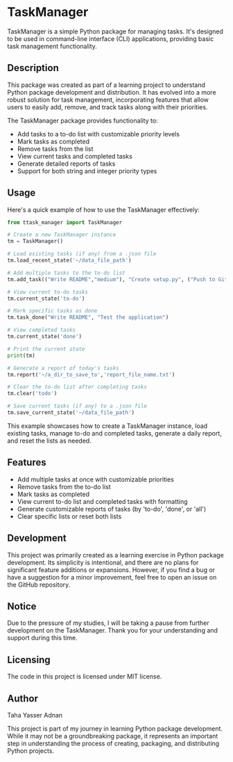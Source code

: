 # TaskManager

TaskManager is a simple Python package for managing tasks. It's designed to be used in command-line interface (CLI) applications, providing basic task management functionality.

## Description

This package was created as part of a learning project to understand Python package development and distribution. It has evolved into a more robust solution for task management, incorporating features that allow users to easily add, remove, and track tasks along with their priorities.

The TaskManager package provides functionality to:
- Add tasks to a to-do list with customizable priority levels
- Mark tasks as completed
- Remove tasks from the list
- View current tasks and completed tasks
- Generate detailed reports of tasks
- Support for both string and integer priority types

## Usage

Here's a quick example of how to use the TaskManager effectively:

```python
from ttask_manager import TaskManager

# Create a new TaskManager instance
tm = TaskManager()

# Load existing tasks (if any) from a .json file
tm.load_recent_state('~/data_file_path')

# Add multiple tasks to the to-do list
tm.add_task(("Write README","medium"), "Create setup.py", ("Push to GitHub","high"), "Test the application")

# View current to-do tasks
tm.current_state('to-do')

# Mark specific tasks as done
tm.task_done("Write README", "Test the application")

# View completed tasks
tm.current_state('done')

# Print the current state
print(tm)

# Generate a report of today's tasks
tm.report('~/a_dir_to_save_to','report_file_name.txt')

# Clear the to-do list after completing tasks
tm.clear('todo')

# Save current tasks (if any) to a .json file
tm.save_current_state('~/data_file_path')
```

This example showcases how to create a TaskManager instance, load existing tasks, manage to-do and completed tasks, generate a daily report, and reset the lists as needed.

## Features
- Add multiple tasks at once with customizable priorities
- Remove tasks from the to-do list
- Mark tasks as completed
- View current to-do list and completed tasks with formatting
- Generate customizable reports of tasks (by 'to-do', 'done', or 'all')
- Clear specific lists or reset both lists

## Development
This project was primarily created as a learning exercise in Python package development. Its simplicity is intentional, and there are no plans for significant feature additions or expansions. However, if you find a bug or have a suggestion for a minor improvement, feel free to open an issue on the GitHub repository.

## Notice

Due to the pressure of my studies, I will be taking a pause from further development on the TaskManager. Thank you for your understanding and support during this time.

## Licensing

The code in this project is licensed under MIT license.

## Author

Taha Yasser Adnan

This project is part of my journey in learning Python package development. While it may not be a groundbreaking package, it represents an important step in understanding the process of creating, packaging, and distributing Python projects.

